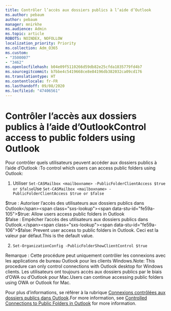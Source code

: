 ```yaml
---
title: Contrôler l’accès aux dossiers publics à l’aide d’Outlook
ms.author: pebaum
author: pebaum
manager: mnirkhe
ms.audience: Admin
ms.topic: article
ROBOTS: NOINDEX, NOFOLLOW
localization_priority: Priority
ms.collection: Adm_O365
ms.custom:
- "3500007"
- "3462"
ms.openlocfilehash: b04e09f5110266d59db82e25cfda1835779fd4b7
ms.sourcegitcommit: b7bbe4c5419668ce8e84196db382032ca09cd176
ms.translationtype: HT
ms.contentlocale: fr-FR
ms.lasthandoff: 09/08/2020
ms.locfileid: "47406561"
---
```

# <a name="control-access-to-public-folders-using-outlook"></a><span data-ttu-id="fe59a-102">Contrôler l’accès aux dossiers publics à l’aide d’Outlook</span><span class="sxs-lookup"><span data-stu-id="fe59a-102">Control access to public folders using Outlook</span></span>

<span data-ttu-id="fe59a-103">Pour contrôler quels utilisateurs peuvent accéder aux dossiers publics à l’aide d’Outlook :</span><span class="sxs-lookup"><span data-stu-id="fe59a-103">To control which users can access public folders using Outlook:</span></span>

1. <span data-ttu-id="fe59a-104">Utiliser `Set-CASMailbox <mailboxname> -PublicFolderClientAccess $true or $false`</span><span class="sxs-lookup"><span data-stu-id="fe59a-104">Use `Set-CASMailbox <mailboxname> -PublicFolderClientAccess $true or $false`</span></span>

<span data-ttu-id="fe59a-105">$true : Autoriser l’accès des utilisateurs aux dossiers publics dans Outlook</span><span class="sxs-lookup"><span data-stu-id="fe59a-105">$true: Allow users access public folders in Outlook</span></span>  
<span data-ttu-id="fe59a-106">$false : Empêcher l’accès des utilisateurs aux dossiers publics dans Outlook.</span><span class="sxs-lookup"><span data-stu-id="fe59a-106">$false: Prevent user access to public folders in Outlook.</span></span> <span data-ttu-id="fe59a-107">Ceci est la valeur par défaut.</span><span class="sxs-lookup"><span data-stu-id="fe59a-107">This is the default value.</span></span>  

2. `Set-OrganizationConfig -PublicFolderShowClientControl $true`

<span data-ttu-id="fe59a-108">Remarque : Cette procédure peut uniquement contrôler les connexions avec les applications de bureau Outlook pour les clients Windows.</span><span class="sxs-lookup"><span data-stu-id="fe59a-108">Note: This procedure can only control connections with Outlook desktop for Windows clients.</span></span> <span data-ttu-id="fe59a-109">Les utilisateurs ont toujours accès aux dossiers publics par le biais d’OWA ou d’Outlook pour Mac.</span><span class="sxs-lookup"><span data-stu-id="fe59a-109">Users can continue accessing public folders using OWA or Outlook for Mac.</span></span>

<span data-ttu-id="fe59a-110">Pour plus d’informations, se référer à la rubrique [Connexions contrôlées aux dossiers publics dans Outlook](https://aka.ms/controlpf).</span><span class="sxs-lookup"><span data-stu-id="fe59a-110">For more information, see [Controlled Connections to Public Folders in Outlook](https://aka.ms/controlpf) for more information.</span></span>
